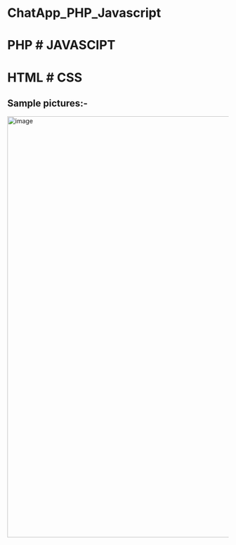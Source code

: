 # ChatApp_PHP_Javascript
# PHP # JAVASCIPT
# HTML # CSS

## Sample pictures:-

<img width="957" alt="image" src="https://user-images.githubusercontent.com/80634110/161366205-7f5ff6e9-2823-49ea-a9df-d27d8e84de1a.png">

